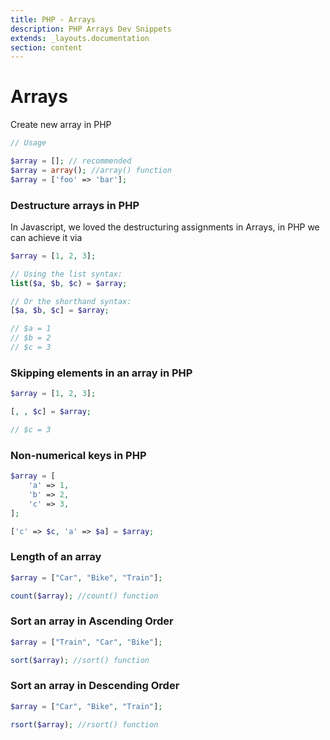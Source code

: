 ```yaml
---
title: PHP - Arrays
description: PHP Arrays Dev Snippets
extends: _layouts.documentation
section: content
---
```


# Arrays

Create new array in PHP

```php
// Usage

$array = []; // recommended
$array = array(); //array() function
$array = ['foo' => 'bar']; 
```

### Destructure arrays in PHP

In Javascript, we loved the destructuring assignments in Arrays, in PHP we can achieve it via
```php
$array = [1, 2, 3]; 

// Using the list syntax:
list($a, $b, $c) = $array;

// Or the shorthand syntax:
[$a, $b, $c] = $array;

// $a = 1
// $b = 2
// $c = 3
```

### Skipping elements in an array in PHP
```php
$array = [1, 2, 3]; 

[, , $c] = $array;

// $c = 3
```

### Non-numerical keys in PHP

```php
$array = [
    'a' => 1,
    'b' => 2,
    'c' => 3,
];

['c' => $c, 'a' => $a] = $array;

```

### Length of an array
```php
$array = ["Car", "Bike", "Train"];

count($array); //count() function

```

### Sort an array in Ascending Order
```php
$array = ["Train", "Car", "Bike"];

sort($array); //sort() function

```

### Sort an array in Descending Order
```php
$array = ["Car", "Bike", "Train"];

rsort($array); //rsort() function
```